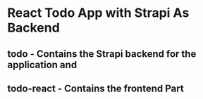 # React Todo App with Strapi As Backend
## todo - Contains the Strapi backend for the application and
## todo-react - Contains the frontend Part 